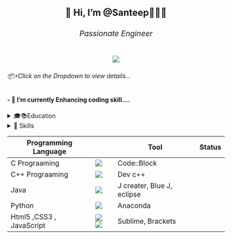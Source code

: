  <h2 align="center">👋 Hi, I’m @Santeep👨🏽‍💻 <sub><h6>Passionate Engineer</h6></sub><p align="center"> <img src="https://github-readme-stats.vercel.app/api?username=Santeep&show_icons=true&theme=gotham"></p></h2><h6>📦⚡Click on the Dropdown to view details...</h6>
<h4>- 🌱 I’m currently Enhancing coding skill....</h4>
<details>
  <summary>🎓📚Education</summary>
 
 ## B.Tech

- 📖 **Electronics and Communication Engineering**\
📆 2017 - 2021\
📍 **Reva University** - Bangalore, Karnataka
 
 ## Higher Secondary School

- 📖 **Science (PCMB)**\
📆 2015 - 2017\
📍 **ABBS-Pre University College** - Bangalore, Karnataka
 
 ## School

- 📖 **Science and Java Application**\
📆 2005 - 2015\
📍 **St.John's High School** - Bangalore, Karnataka
 
 
</details>

 <details>
  <summary>📃 Skills</summary>

## Programming Language
<img align="left" src="https://img.shields.io/badge/C++-00599C?logo=c%2B%2B&logoColor=white" />
<img align="left" src="https://img.shields.io/badge/C-A8B9CC?logo=c&logoColor=white" />
 <img align="left"	src="https://img.shields.io/badge/Java-ED8B00?style=for-the-badge&logo=java&logoColor=white"/>
<img align="left" src="https://img.shields.io/badge/Python-3776AB?logo=python&logoColor=white" />
<img align="left" src="https://img.shields.io/badge/html5-E34F26?logo=html5&logoColor=white" />
<img align="left" src="https://img.shields.io/badge/css3-1572B6?logo=css3&logoColor=white" />

</details>

| Programming Language |                             | Tool | Status  |
| -------------------- | -------------------------------------------- | --------- | --------- |
| C Prograaming | <img align="left" src="https://img.shields.io/badge/C-A8B9CC?logo=c&logoColor=white" /> |Code::Block  | |
| C++ Prograaming | <img align="left" src="https://img.shields.io/badge/C++-00599C?logo=c%2B%2B&logoColor=white" />  |Dev c++  | |
| Java |<img align="left"	src="https://img.shields.io/badge/Java-ED8B00?style=for-the-badge&logo=java&logoColor=white"/>| J creater, Blue J, eclipse|
|Python|<img align="left" src="https://img.shields.io/badge/Python-3776AB?logo=python&logoColor=white" />|Anaconda|
|Html5 ,CSS3 , JavaScript|<img align="left" src="https://img.shields.io/badge/html5-E34F26?logo=html5&logoColor=white" /><img align="left" src="https://img.shields.io/badge/css3-1572B6?logo=css3&logoColor=white" />|Sublime, Brackets|
 <!---
Santeep/Santeep is a ✨ special ✨ repository because its `README.md` (this file) appears on your GitHub profile.
You can click the Preview link to take a look at your changes.
--->

